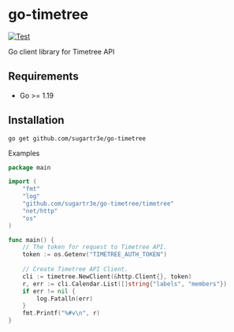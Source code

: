 # go-timetree
[![Test](https://github.com/sugartr3e/go-timetree/actions/workflows/test.yml/badge.svg?branch=main)](https://github.com/gba-3/go-timetree/actions/workflows/test.yml)

Go client library for Timetree API

## Requirements
- Go >= 1.19

## Installation
```
go get github.com/sugartr3e/go-timetree
```

Examples
```go
package main

import (
	"fmt"
	"log"
	"github.com/sugartr3e/go-timetree/timetree"
	"net/http"
	"os"
)

func main() {
	// The token for request to Timetree API.
	token := os.Getenv("TIMETREE_AUTH_TOKEN")
	
	// Create Timetree API Client.
	cli := timetree.NewClient(&http.Client{}, token)
	r, err := cli.Calendar.List([]string{"labels", "members"})
	if err != nil {
		log.Fatalln(err)
	}
	fmt.Printf("%#v\n", r)
}
```
